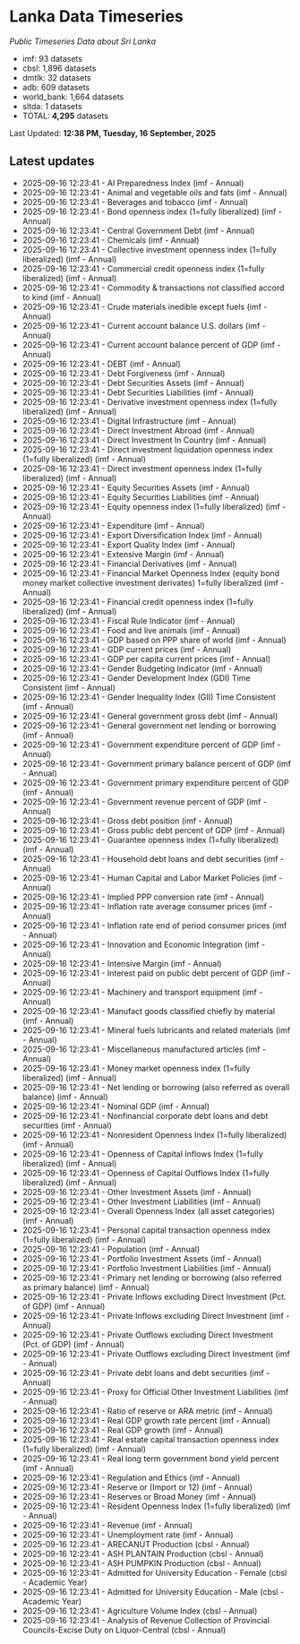 # Lanka Data Timeseries
*Public Timeseries Data about Sri Lanka*

* imf: 93 datasets
* cbsl: 1,896 datasets
* dmtlk: 32 datasets
* adb: 609 datasets
* world_bank: 1,664 datasets
* sltda: 1 datasets
* TOTAL: **4,295** datasets

Last Updated: **12:38 PM, Tuesday, 16 September, 2025**

## Latest updates

* 2025-09-16 12:23:41 - AI Preparedness Index (imf - Annual)
* 2025-09-16 12:23:41 - Animal and vegetable oils and fats (imf - Annual)
* 2025-09-16 12:23:41 - Beverages and tobacco (imf - Annual)
* 2025-09-16 12:23:41 - Bond openness index (1=fully liberalized) (imf - Annual)
* 2025-09-16 12:23:41 - Central Government Debt (imf - Annual)
* 2025-09-16 12:23:41 - Chemicals (imf - Annual)
* 2025-09-16 12:23:41 - Collective investment openness index (1=fully liberalized) (imf - Annual)
* 2025-09-16 12:23:41 - Commercial credit openness index (1=fully liberalized) (imf - Annual)
* 2025-09-16 12:23:41 - Commodity & transactions not classified accord to kind (imf - Annual)
* 2025-09-16 12:23:41 - Crude materials inedible except fuels (imf - Annual)
* 2025-09-16 12:23:41 - Current account balance U.S. dollars (imf - Annual)
* 2025-09-16 12:23:41 - Current account balance percent of GDP (imf - Annual)
* 2025-09-16 12:23:41 - DEBT (imf - Annual)
* 2025-09-16 12:23:41 - Debt Forgiveness (imf - Annual)
* 2025-09-16 12:23:41 - Debt Securities Assets (imf - Annual)
* 2025-09-16 12:23:41 - Debt Securities Liabilities (imf - Annual)
* 2025-09-16 12:23:41 - Derivative investment openness index (1=fully liberalized) (imf - Annual)
* 2025-09-16 12:23:41 - Digital Infrastructure (imf - Annual)
* 2025-09-16 12:23:41 - Direct Investment Abroad (imf - Annual)
* 2025-09-16 12:23:41 - Direct Investment In Country (imf - Annual)
* 2025-09-16 12:23:41 - Direct investment liquidation openness index (1=fully liberalized) (imf - Annual)
* 2025-09-16 12:23:41 - Direct investment openness index (1=fully liberalized) (imf - Annual)
* 2025-09-16 12:23:41 - Equity Securities Assets (imf - Annual)
* 2025-09-16 12:23:41 - Equity Securities Liabilities (imf - Annual)
* 2025-09-16 12:23:41 - Equity openness index (1=fully liberalized) (imf - Annual)
* 2025-09-16 12:23:41 - Expenditure (imf - Annual)
* 2025-09-16 12:23:41 - Export Diversification Index (imf - Annual)
* 2025-09-16 12:23:41 - Export Quality Index (imf - Annual)
* 2025-09-16 12:23:41 - Extensive Margin (imf - Annual)
* 2025-09-16 12:23:41 - Financial Derivatives (imf - Annual)
* 2025-09-16 12:23:41 - Financial Market Openness Index (equity bond money market collective investment derivates) 1=fully liberalized (imf - Annual)
* 2025-09-16 12:23:41 - Financial credit openness index (1=fully liberalized) (imf - Annual)
* 2025-09-16 12:23:41 - Fiscal Rule Indicator (imf - Annual)
* 2025-09-16 12:23:41 - Food and live animals (imf - Annual)
* 2025-09-16 12:23:41 - GDP based on PPP share of world (imf - Annual)
* 2025-09-16 12:23:41 - GDP current prices (imf - Annual)
* 2025-09-16 12:23:41 - GDP per capita current prices (imf - Annual)
* 2025-09-16 12:23:41 - Gender Budgeting Indicator (imf - Annual)
* 2025-09-16 12:23:41 - Gender Development Index (GDI) Time Consistent (imf - Annual)
* 2025-09-16 12:23:41 - Gender Inequality Index (GII) Time Consistent (imf - Annual)
* 2025-09-16 12:23:41 - General government gross debt (imf - Annual)
* 2025-09-16 12:23:41 - General government net lending or borrowing (imf - Annual)
* 2025-09-16 12:23:41 - Government expenditure percent of GDP (imf - Annual)
* 2025-09-16 12:23:41 - Government primary balance percent of GDP (imf - Annual)
* 2025-09-16 12:23:41 - Government primary expenditure percent of GDP (imf - Annual)
* 2025-09-16 12:23:41 - Government revenue percent of GDP (imf - Annual)
* 2025-09-16 12:23:41 - Gross debt position (imf - Annual)
* 2025-09-16 12:23:41 - Gross public debt percent of GDP (imf - Annual)
* 2025-09-16 12:23:41 - Guarantee openness index (1=fully liberalized) (imf - Annual)
* 2025-09-16 12:23:41 - Household debt loans and debt securities (imf - Annual)
* 2025-09-16 12:23:41 - Human Capital and Labor Market Policies (imf - Annual)
* 2025-09-16 12:23:41 - Implied PPP conversion rate (imf - Annual)
* 2025-09-16 12:23:41 - Inflation rate average consumer prices (imf - Annual)
* 2025-09-16 12:23:41 - Inflation rate end of period consumer prices (imf - Annual)
* 2025-09-16 12:23:41 - Innovation and Economic Integration (imf - Annual)
* 2025-09-16 12:23:41 - Intensive Margin (imf - Annual)
* 2025-09-16 12:23:41 - Interest paid on public debt percent of GDP (imf - Annual)
* 2025-09-16 12:23:41 - Machinery and transport equipment (imf - Annual)
* 2025-09-16 12:23:41 - Manufact goods classified chiefly by material (imf - Annual)
* 2025-09-16 12:23:41 - Mineral fuels lubricants and related materials (imf - Annual)
* 2025-09-16 12:23:41 - Miscellaneous manufactured articles (imf - Annual)
* 2025-09-16 12:23:41 - Money market openness index (1=fully liberalized) (imf - Annual)
* 2025-09-16 12:23:41 - Net lending or borrowing (also referred as overall balance) (imf - Annual)
* 2025-09-16 12:23:41 - Nominal GDP (imf - Annual)
* 2025-09-16 12:23:41 - Nonfinancial corporate debt loans and debt securities (imf - Annual)
* 2025-09-16 12:23:41 - Nonresident Openness Index (1=fully liberalized) (imf - Annual)
* 2025-09-16 12:23:41 - Openness of Capital Inflows Index (1=fully liberalized) (imf - Annual)
* 2025-09-16 12:23:41 - Openness of Capital Outflows Index (1=fully liberalized) (imf - Annual)
* 2025-09-16 12:23:41 - Other Investment Assets (imf - Annual)
* 2025-09-16 12:23:41 - Other Investment Liabilities (imf - Annual)
* 2025-09-16 12:23:41 - Overall Openness Index (all asset categories) (imf - Annual)
* 2025-09-16 12:23:41 - Personal capital transaction openness index (1=fully liberalized) (imf - Annual)
* 2025-09-16 12:23:41 - Population (imf - Annual)
* 2025-09-16 12:23:41 - Portfolio Investment Assets (imf - Annual)
* 2025-09-16 12:23:41 - Portfolio Investment Liabilities (imf - Annual)
* 2025-09-16 12:23:41 - Primary net lending or borrowing (also referred as primary balance) (imf - Annual)
* 2025-09-16 12:23:41 - Private Inflows excluding Direct Investment (Pct. of GDP) (imf - Annual)
* 2025-09-16 12:23:41 - Private Inflows excluding Direct Investment (imf - Annual)
* 2025-09-16 12:23:41 - Private Outflows excluding Direct Investment (Pct. of GDP) (imf - Annual)
* 2025-09-16 12:23:41 - Private Outflows excluding Direct Investment (imf - Annual)
* 2025-09-16 12:23:41 - Private debt loans and debt securities (imf - Annual)
* 2025-09-16 12:23:41 - Proxy for Official Other Investment Liabilities (imf - Annual)
* 2025-09-16 12:23:41 - Ratio of reserve or ARA metric (imf - Annual)
* 2025-09-16 12:23:41 - Real GDP growth rate percent (imf - Annual)
* 2025-09-16 12:23:41 - Real GDP growth (imf - Annual)
* 2025-09-16 12:23:41 - Real estate capital transaction openness index (1=fully liberalized) (imf - Annual)
* 2025-09-16 12:23:41 - Real long term government bond yield percent (imf - Annual)
* 2025-09-16 12:23:41 - Regulation and Ethics (imf - Annual)
* 2025-09-16 12:23:41 - Reserve or (Import or 12) (imf - Annual)
* 2025-09-16 12:23:41 - Reserves or Broad Money (imf - Annual)
* 2025-09-16 12:23:41 - Resident Openness Index (1=fully liberalized) (imf - Annual)
* 2025-09-16 12:23:41 - Revenue (imf - Annual)
* 2025-09-16 12:23:41 - Unemployment rate (imf - Annual)
* 2025-09-16 12:23:41 - ARECANUT Production (cbsl - Annual)
* 2025-09-16 12:23:41 - ASH PLANTAIN Production (cbsl - Annual)
* 2025-09-16 12:23:41 - ASH PUMPKIN Production (cbsl - Annual)
* 2025-09-16 12:23:41 - Admitted for University Education - Female (cbsl - Academic Year)
* 2025-09-16 12:23:41 - Admitted for University Education - Male (cbsl - Academic Year)
* 2025-09-16 12:23:41 - Agriculture Volume Index (cbsl - Annual)
* 2025-09-16 12:23:41 - Analysis of Revenue Collection of Provincial Councils-Excise Duty on Liquor-Central (cbsl - Annual)